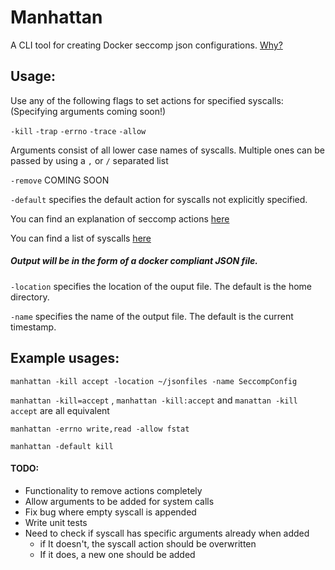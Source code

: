 # Manhattan
A CLI tool for creating Docker seccomp json configurations. [Why?](https://github.com/docker/docker/blob/master/docs/security/seccomp.md)

## Usage:

Use any of the following flags to set actions for specified syscalls: (Specifying arguments coming soon!)

`-kill`
`-trap`
`-errno`
`-trace`
`-allow`

Arguments consist of all lower case names of syscalls. Multiple ones can be passed by using a `,` or `/` separated list

`-remove` COMING SOON

`-default` specifies the default action for syscalls not explicitly specified.

You can find an explanation of seccomp actions [here](https://www.kernel.org/doc/Documentation/prctl/seccomp_filter.txt)

You can find a list of syscalls [here](http://man7.org/linux/man-pages/man2/syscalls.2.html)


##### Output will be in the form of a docker compliant JSON file.

`-location` specifies the location of the ouput file. The default is the home directory.

`-name` specifies the name of the output file. The default is the current timestamp.

## Example usages:
`manhattan -kill accept -location ~/jsonfiles -name SeccompConfig`

`manhattan -kill=accept` , `manhattan -kill:accept` and `manattan -kill accept` are all equivalent

`manhattan -errno write,read -allow fstat`

`manhattan -default kill`



 #### TODO:
 - Functionality to remove actions completely
 - Allow arguments to be added for system calls
 - Fix bug where empty syscall is appended
 - Write unit tests
 - Need to check if syscall has specific arguments already when added
    - if It doesn't, the syscall action should be overwritten
    - If it does, a new one should be added
